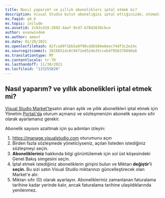 ```yaml
---
title: Nasıl yaparım? ve yıllık abonelikleri iptal etmek mi?
description: Visual Studio bulut aboneliğini iptal ettiğinizde, otomatik yenilemeyi iptal etmiş olursunuz. Abonelik normal yenileme tarihine kadar devam eder...
ms.faqid: q4_6
ms.topic: include
ms.assetid: 2c83cd19-2692-4aef-9cd7-b7842639cbce
author: evanwindom
ms.author: amast
ms.date: 01/29/2021
ms.openlocfilehash: 82fcad9f1bb5a9f90cddb584e8eecf4df3c2e14c
ms.sourcegitcommit: 28168514c0c9472e852de35cceb4f95837669da6
ms.translationtype: MT
ms.contentlocale: tr-TR
ms.lasthandoff: 11/30/2021
ms.locfileid: "133255820"
---
```

## <a name="how-do-i-cancel-monthly-and-annual-subscriptions"></a>Nasıl yaparım? ve yıllık abonelikleri iptal etmek mi?
[Visual Studio Market'te](https://marketplace.visualstudio.com)satın alınan aylık ve yıllık abonelikleri iptal etmek için Yönetim [Portalı'da](https://manage.visualstudio.com) oturum açmanız ve sözleşmenizin abonelik sayısını sıfır olarak ayarlamanız gerekir.

Abonelik sayısını azaltmak için şu adımları izleyin:
1.  https://manage.visualstudio.com oturumunu açın
2.  Birden fazla sözleşmede yöneticiyseniz, açılan listeden istediğiniz sözleşmeyi seçin.
3.  **Abonelikleriniz** hakkında bilgi görüntülemek için sol üst köşesindeki Genel Bakış simgesini seçin.
4.  İptal etmek istediğiniz aboneliklerin girişini bulun ve Miktarı **değiştir'i seçin.** Bu sizi satın Visual Studio miktarınızı güncelleştirecek olan Market'e alır. 
5.  Miktarı sıfır (0) olarak ayarlayın. Abonelikleriniz zamanlanan faturalama tarihine kadar yerinde kalır, ancak faturalama tarihine ulaşıldıklarında yenilenmez.

